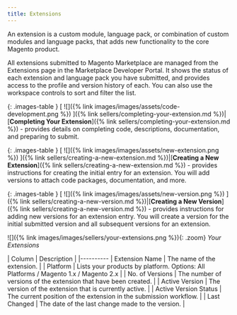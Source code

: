 ```yaml
---
title: Extensions
---
```



An extension is a custom module, language pack, or combination of custom modules and language packs, that adds new functionality to the core Magento product.

All extensions submitted to Magento Marketplace are managed from the Extensions page in the Marketplace Developer Portal. It shows the status of each extension and language pack you have submitted, and provides access to the profile and version history of each. You can also use the workspace controls to sort and filter the list.

{: .images-table }
[ ![]({% link images/images/assets/code-development.png %}) ]({% link sellers/completing-your-extension.md %})|[**Completing Your Extension**]({% link sellers/completing-your-extension.md %}) - provides details on completing code, descriptions, documentation, and preparing to submit.

{: .images-table }
[ ![]({% link images/images/assets/new-extension.png %}) ]({% link sellers/creating-a-new-extension.md %})|[**Creating a New Extension**]({% link sellers/creating-a-new-extension.md %}) - provides instructions for creating the initial entry for an extension. You will add versions to attach code packages, documentation, and more.

{: .images-table }
[ ![]({% link images/images/assets/new-version.png %}) ]({% link sellers/creating-a-new-version.md %})|[**Creating a New Version**]({% link sellers/creating-a-new-version.md %}) - provides instructions for adding new versions for an extension entry. You will create a version for the initial submitted version and all subsequent versions for an extension.

![]({% link images/images/sellers/your-extensions.png %}){: .zoom}
_Your Extensions_

| Column | Description |
|----------
| Extension Name | The name of the extension. |
| Platform | Lists your products by platform. Options: All Platforms / Magento 1.x / Magento 2.x |
| No. of Versions | The number of versions of the extension that have been created. |
| Active Version | The version of the extension that is currently active. |
| Active Version Status | The current position of the extension in the submission workflow. |
| Last Changed | The date of the last change made to the version. |

<!--
  This is a style declaration so that graphics in the first column are the same size
-->
<style>
.images-table td:first-of-type {
  width: 100px;
}
</style>